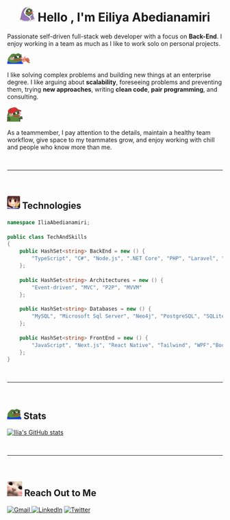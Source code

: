 
<h1 align="center"><img src="assets/blanketJam.webp" width="35"> Hello , I'm E<b>ili</b>y<b>a</b> Abedianamiri</h1>

Passionate self-driven full-stack web developer with a focus on **Back-End**. I enjoy working in a team as much as I like to work solo on personal projects. 

<img src="assets/peepoBlushGlizzy.webp" height="25">

I like solving complex problems and building new things at an enterprise degree. I like arguing about **scalability**, foreseeing problems and preventing them, trying **new approaches**, writing **clean code**, **pair programming**, and consulting. 

<img src="assets/blushHug.webp" height="36">

As a teammember, I pay attention to the details, maintain a healthy team workflow, give space to my teammates grow, and enjoy working with chill and people who know more than me.

<br/>

---

<br />

## <img src="assets/NOTED.webp" height="30"> Technologies

```c#
namespace IliaAbedianamiri;

public class TechAndSkills
{
    public HashSet<string> BackEnd = new () {
        "TypeScript", "C#", "Node.js", ".NET Core", "PHP", "Laravel", "Flask", "Python"
    };

    public HashSet<string> Architectures = new () {
        "Event-driven", "MVC", "P2P", "MVVM"
    };

    public HashSet<string> Databases = new () {
        "MySQL", "Microsoft Sql Server", "Neo4j", "PostgreSQL", "SQLite", "Redis", "MongoDB"
    };

    public HashSet<string> FrontEnd = new () {
        "JavaScript", "Next.js", "React Native", "Tailwind", "WPF","Bootstrap", "HTML", "CSS"
    };
}
```

<br />

---

<br />

## <img src="assets/peeposalute.gif" height="25"> Stats

[![Ilia's GitHub stats](https://github-readme-stats.vercel.app/api?username=iliaamiri&count_private=true&hide=issues,contribs&theme=tokyonight#gh-dark-mode-only)](https://github.com/iliaamiri/github-readme-stats)

<br />

---

<br />

## <img src="assets/catBlush.webp" height="35"> Reach Out to Me

<a href="mailto:iliaabedianamiri@gmail.com">![Gmail](https://img.shields.io/badge/Gmail-D14836?style=for-the-badge&logo=gmail&logoColor=white)
</a>
<a href="https://www.linkedin.com/in/eiliya-abedianamiri/">![LinkedIn](https://img.shields.io/badge/linkedin-%230077B5.svg?style=for-the-badge&logo=linkedin&logoColor=white)</a>
<a href="https://twitter.com/iliaaamiri">![Twitter](https://img.shields.io/badge/Twitter-%231DA1F2.svg?style=for-the-badge&logo=Twitter&logoColor=white)</a>

<!-- ![Instagram](https://img.shields.io/badge/Instagram-%23E4405F.svg?style=for-the-badge&logo=Instagram&logoColor=white) -->